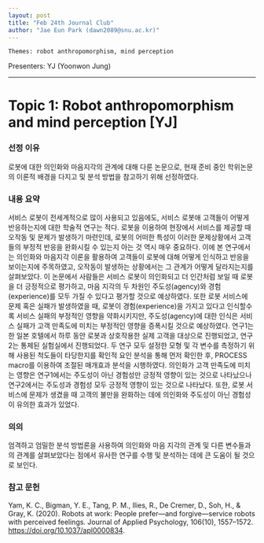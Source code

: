 ```yaml
---
layout: post
title: "Feb 24th Journal Club"
author: "Jae Eun Park (dawn2089@snu.ac.kr)"
---
```


    Themes: robot anthropomorphism, mind perception


Presenters: YJ (Yoonwon Jung)  <br>


-----------------


# Topic 1: Robot anthropomorphism and mind perception [YJ]

### **선정 이유**

로봇에 대한 의인화와 마음지각의 관계에 대해 다룬 논문으로, 현재 준비 중인 학위논문의 이론적 배경을 다지고 및 분석 방법을 참고하기 위해 선정하였다.

### **내용 요약**

서비스 로봇이 전세계적으로 많이 사용되고 있음에도, 서비스 로봇애 고객들이 어떻게 반응하는지에 대한 학술적 연구는 적다. 로봇을 이용하여 현장에서 서비스를 제공할 때 오작동 및 문제가 발생하기 마련인데, 로봇의 어떠한 특성이 이러한 문제상황에서 고객들의 부정적 반응을 완화시킬 수 있는지 아는 것 역시 매우 중요하다.
이에 본 연구에서는 의인화와 마음지각 이론을 활용하여 고객들이 로봇에 대해 어떻게 인식하고 반응을 보이는지에 주목하였고, 오작동이 발생하는 상황에서는 그 관계가 어떻게 달라지는지를 살펴보았다.
이 논문에서 사람들은 서비스 로봇이 의인화되고 더 인간처럼 보일 때 로봇을 더 긍정적으로 평가하고, 마음 지각의 두 차원인 주도성(agency)와 경험(experience)를 모두 가질 수 있다고 평가할 것으로 예상하였다. 또한 로봇 서비스에 문제 혹은 실패가 발생하였을 때, 로봇이 경험(experience)을 가지고 있다고 인식할수록 서비스 실패의 부정적인 영향을 약화시키지만, 주도성(agency)에 대한 인식은 서비스 실패가 고객 만족도에 미치는 부정적인 영향을 증폭시킬 것으로 예상하였다.
연구1는 한 일본 호텔에서 하루 동안 로봇과 상호작용한 실제 고객을 대상으로 진행되었고, 연구2는 통제된 실험실에서 진행되었다. 
두 연구 모두 설정한 모형 및 각 변수를 측정하기 위해 사용된 척도들이 타당한지를 확인적 요인 분석을 통해 먼저 확인한 후, PROCESS macro를 이용하여 조절된 매개효과 분석을 시행하였다.
의인화가 고객 만족도에 미치는 영향은 연구1에서는 주도성이 아닌 경험성만 긍정적 영향이 있는 것으로 나타났으나 연구2에서는 주도성과 경험성 모두 긍정적 영향이 있는 것으로 나타났다. 또한, 로봇 서비스에 문제가 생겼을 때 고객의 불만을 완화하는 데에 의인화와 주도성이 아닌 경험성이 유의한 효과가 있었다.

### **의의**

엄격하고 엄밀한 분석 방법론을 사용하여 의인화와 마음 지각의 관계 및 다른 변수들과의 관계를 살펴보았다는 점에서 유사한 연구를 수행 및 분석하는 데에 큰 도움이 될 것으로 보인다. 

### **참고 문헌**

Yam, K. C., Bigman, Y. E., Tang, P. M., Ilies, R., De Cremer, D., Soh, H., & Gray, K. (2020). Robots at work: People prefer—and forgive—service robots with perceived feelings. Journal of Applied Psychology, 106(10), 1557–1572. https://doi.org/10.1037/apl0000834.
